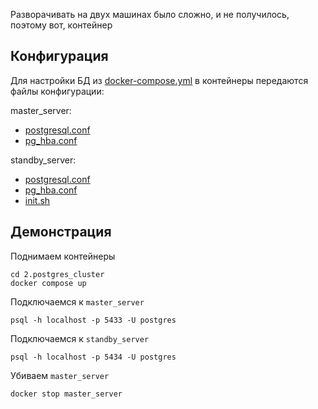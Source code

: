 Разворачивать на двух машинах было сложно, и не получилось, поэтому вот, контейнер

## Конфигурация

Для настройки БД из [docker-compose.yml](./docker-compose.yml) в контейнеры передаются файлы конфигурации:

master_server:
* [postgresql.conf](./master_server/postgresql.conf)
* [pg_hba.conf](./master_server/pg_hba.conf)

standby_server:
* [postgresql.conf](./standby_server/postgresql.conf)
* [pg_hba.conf](./standby_server/pg_hba.conf)
* [init.sh](./standby_server/init.sh)


## Демонстрация

Поднимаем контейнеры
```shell
cd 2.postgres_cluster
docker compose up
```
Подключаемся к `master_server`
```shell
psql -h localhost -p 5433 -U postgres
```

Подключаемся к `standby_server`
```shell
psql -h localhost -p 5434 -U postgres
```

Убиваем `master_server`
```
docker stop master_server
```